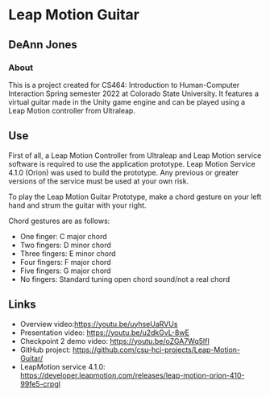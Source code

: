 # Leap Motion Guitar

## DeAnn Jones

### About
This is a project created for CS464: Introduction to Human-Computer Interaction Spring semester 2022 at Colorado State University. It features a virtual guitar made in the Unity game engine and can be played using a Leap Motion controller from Ultraleap.

## Use
First of all, a Leap Motion Controller from Ultraleap and Leap Motion service software is required to use the application prototype.  Leap Motion Service 4.1.0 (Orion) was used to build the prototype.  Any previous or greater versions of the service must be used at your own risk.

To play the Leap Motion Guitar Prototype, make a chord gesture on your left hand and strum the guitar with your right.

Chord gestures are as follows:

* One finger: C major chord
* Two fingers: D minor chord
* Three fingers: E minor chord
* Four fingers: F major chord
* Five fingers: G major chord
* No fingers: Standard tuning open chord sound/not a real chord

## Links
* Overview video:https://youtu.be/uyhseUaRVUs
* Presentation video: https://youtu.be/u2dkGvL-8wE
* Checkpoint 2 demo video: https://youtu.be/oZGA7Wq5lfI 
* GitHub project: https://github.com/csu-hci-projects/Leap-Motion-Guitar/ 
* LeapMotion service 4.1.0: https://developer.leapmotion.com/releases/leap-motion-orion-410-99fe5-crpgl 
